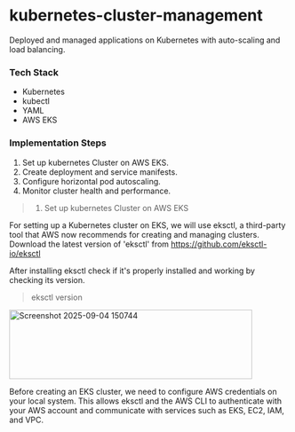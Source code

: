# kubernetes-cluster-management
Deployed and managed applications on Kubernetes with auto-scaling and load balancing.

### Tech Stack
- Kubernetes
- kubectl
- YAML
- AWS EKS

### Implementation Steps

1. Set up kubernetes Cluster on AWS EKS.
2. Create deployment and service manifests.
3. Configure horizontal pod autoscaling.
4. Monitor cluster health and performance.

> 1. Set up kubernetes Cluster on AWS EKS

For setting up a Kubernetes cluster on EKS, we will use eksctl, a third-party tool that AWS now recommends for creating and managing clusters.
Download the latest version of 'eksctl' from https://github.com/eksctl-io/eksctl 

After installing eksctl check if it's properly installed and working by checking its version.
> eksctl version
<img width="437" height="125" alt="Screenshot 2025-09-04 150744" src="https://github.com/user-attachments/assets/71f4ef87-de7c-4637-b1d3-b1603fcdcb2e" />

Before creating an EKS cluster, we need to configure AWS credentials on your local system. This allows eksctl and the AWS CLI to authenticate with your AWS account and communicate with services such as EKS, EC2, IAM, and VPC.
